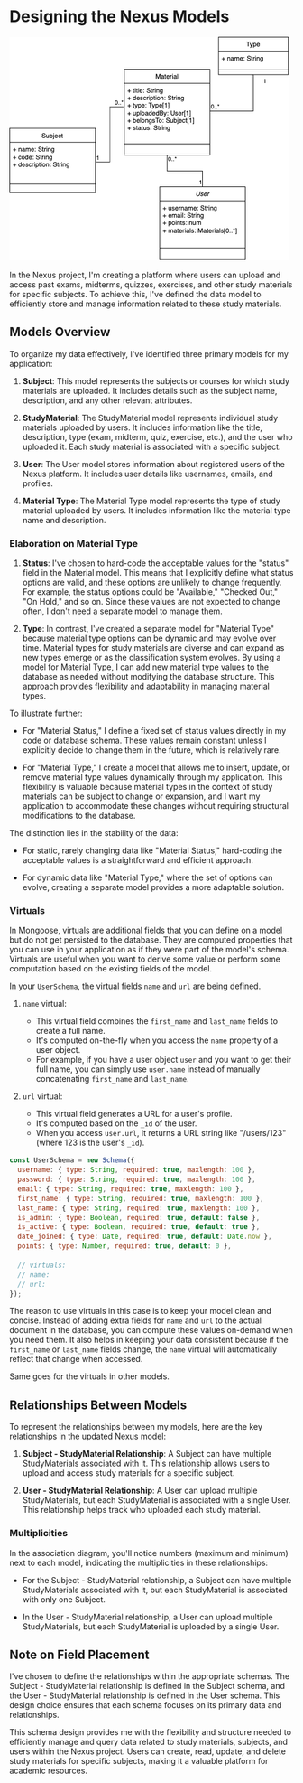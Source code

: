 # Designing the Nexus Models

![uml](../public/images/uml1.png)

In the Nexus project, I'm creating a platform where users can upload and access past exams, midterms, quizzes, exercises, and other study materials for specific subjects. To achieve this, I've defined the data model to efficiently store and manage information related to these study materials.

## Models Overview

To organize my data effectively, I've identified three primary models for my application:

1. **Subject**: This model represents the subjects or courses for which study materials are uploaded. It includes details such as the subject name, description, and any other relevant attributes.

2. **StudyMaterial**: The StudyMaterial model represents individual study materials uploaded by users. It includes information like the title, description, type (exam, midterm, quiz, exercise, etc.), and the user who uploaded it. Each study material is associated with a specific subject.

3. **User**: The User model stores information about registered users of the Nexus platform. It includes user details like usernames, emails, and profiles.

4. **Material Type**: The Material Type model represents the type of study material uploaded by users. It includes information like the material type name and description.

### Elaboration on Material Type

1. **Status**: I've chosen to hard-code the acceptable values for the "status" field in the Material model. This means that I explicitly define what status options are valid, and these options are unlikely to change frequently. For example, the status options could be "Available," "Checked Out," "On Hold," and so on. Since these values are not expected to change often, I don't need a separate model to manage them.

2. **Type**: In contrast, I've created a separate model for "Material Type" because material type options can be dynamic and may evolve over time. Material types for study materials are diverse and can expand as new types emerge or as the classification system evolves. By using a model for Material Type, I can add new material type values to the database as needed without modifying the database structure. This approach provides flexibility and adaptability in managing material types.

To illustrate further:

- For "Material Status," I define a fixed set of status values directly in my code or database schema. These values remain constant unless I explicitly decide to change them in the future, which is relatively rare.

- For "Material Type," I create a model that allows me to insert, update, or remove material type values dynamically through my application. This flexibility is valuable because material types in the context of study materials can be subject to change or expansion, and I want my application to accommodate these changes without requiring structural modifications to the database.

The distinction lies in the stability of the data:

- For static, rarely changing data like "Material Status," hard-coding the acceptable values is a straightforward and efficient approach.

- For dynamic data like "Material Type," where the set of options can evolve, creating a separate model provides a more adaptable solution.

### Virtuals

In Mongoose, virtuals are additional fields that you can define on a model but do not get persisted to the database. They are computed properties that you can use in your application as if they were part of the model's schema. Virtuals are useful when you want to derive some value or perform some computation based on the existing fields of the model.

In your `UserSchema`, the virtual fields `name` and `url` are being defined.

1. `name` virtual:
   - This virtual field combines the `first_name` and `last_name` fields to create a full name.
   - It's computed on-the-fly when you access the `name` property of a user object.
   - For example, if you have a user object `user` and you want to get their full name, you can simply use `user.name` instead of manually concatenating `first_name` and `last_name`.

2. `url` virtual:
   - This virtual field generates a URL for a user's profile.
   - It's computed based on the `_id` of the user.
   - When you access `user.url`, it returns a URL string like "/users/123" (where 123 is the user's `_id`).

```js
const UserSchema = new Schema({
  username: { type: String, required: true, maxlength: 100 },
  password: { type: String, required: true, maxlength: 100 },
  email: { type: String, required: true, maxlength: 100 },
  first_name: { type: String, required: true, maxlength: 100 },
  last_name: { type: String, required: true, maxlength: 100 },
  is_admin: { type: Boolean, required: true, default: false },
  is_active: { type: Boolean, required: true, default: true },
  date_joined: { type: Date, required: true, default: Date.now },
  points: { type: Number, required: true, default: 0 },

  // virtuals:
  // name:
  // url:
});
```
The reason to use virtuals in this case is to keep your model clean and concise. Instead of adding extra fields for `name` and `url` to the actual document in the database, you can compute these values on-demand when you need them. It also helps in keeping your data consistent because if the `first_name` or `last_name` fields change, the `name` virtual will automatically reflect that change when accessed.

Same goes for the virtuals in other models.

## Relationships Between Models

To represent the relationships between my models, here are the key relationships in the updated Nexus model:

1. **Subject - StudyMaterial Relationship**: A Subject can have multiple StudyMaterials associated with it. This relationship allows users to upload and access study materials for a specific subject.

2. **User - StudyMaterial Relationship**: A User can upload multiple StudyMaterials, but each StudyMaterial is associated with a single User. This relationship helps track who uploaded each study material.

### Multiplicities

In the association diagram, you'll notice numbers (maximum and minimum) next to each model, indicating the multiplicities in these relationships:

- For the Subject - StudyMaterial relationship, a Subject can have multiple StudyMaterials associated with it, but each StudyMaterial is associated with only one Subject.

- In the User - StudyMaterial relationship, a User can upload multiple StudyMaterials, but each StudyMaterial is uploaded by a single User.

## Note on Field Placement

I've chosen to define the relationships within the appropriate schemas. The Subject - StudyMaterial relationship is defined in the Subject schema, and the User - StudyMaterial relationship is defined in the User schema. This design choice ensures that each schema focuses on its primary data and relationships.

This schema design provides me with the flexibility and structure needed to efficiently manage and query data related to study materials, subjects, and users within the Nexus project. Users can create, read, update, and delete study materials for specific subjects, making it a valuable platform for academic resources.